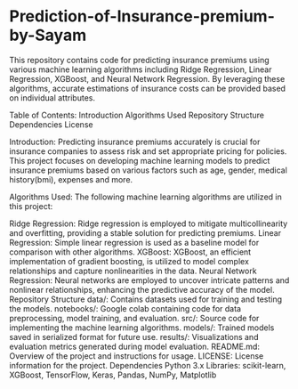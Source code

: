 # Prediction-of-Insurance-premium-by-Sayam
This repository contains code for predicting insurance premiums using various machine learning algorithms including Ridge Regression, Linear Regression, XGBoost, and Neural Network Regression. By leveraging these algorithms, accurate estimations of insurance costs can be provided based on individual attributes.

Table of Contents:
Introduction
Algorithms Used
Repository Structure
Dependencies
License

Introduction:
Predicting insurance premiums accurately is crucial for insurance companies to assess risk and set appropriate pricing for policies. This project focuses on developing machine learning models to predict insurance premiums based on various factors such as age, gender, medical history(bmi), expenses and more.

Algorithms Used:
The following machine learning algorithms are utilized in this project:

Ridge Regression: Ridge regression is employed to mitigate multicollinearity and overfitting, providing a stable solution for predicting premiums.
Linear Regression: Simple linear regression is used as a baseline model for comparison with other algorithms.
XGBoost: XGBoost, an efficient implementation of gradient boosting, is utilized to model complex relationships and capture nonlinearities in the data.
Neural Network Regression: Neural networks are employed to uncover intricate patterns and nonlinear relationships, enhancing the predictive accuracy of the model.
Repository Structure
data/: Contains datasets used for training and testing the models.
notebooks/: Google colab containing code for data preprocessing, model training, and evaluation.
src/: Source code for implementing the machine learning algorithms.
models/: Trained models saved in serialized format for future use.
results/: Visualizations and evaluation metrics generated during model evaluation.
README.md: Overview of the project and instructions for usage.
LICENSE: License information for the project.
Dependencies
Python 3.x
Libraries: scikit-learn, XGBoost, TensorFlow, Keras, Pandas, NumPy, Matplotlib
